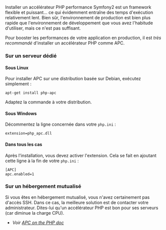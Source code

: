 Installer un accélérateur PHP
performance
Symfony2 est un framework flexible et puissant... ce qui évidemment entraîne des temps d'exécution relativement lent. Bien sûr, l'environnement de production est bien plus rapide que l'environnement de développement que vous avez l'habitude d'utiliser, mais ce n'est pas suffisant.

Pour booster les performances de votre application en production, il est _très recommandé_ d'installer un accélérateur PHP comme APC.

### Sur un serveur dédié

#### Sous Linux
Pour installer APC sur une distribution basée sur Debian, exécutez simplement :

    apt-get install php-apc

Adaptez la commande à votre distribution.

#### Sous Windows
Décommentez la ligne concernée dans votre `php.ini` :

    extension=php_apc.dll

#### Dans tous les cas
Après l'installation, vous devez activer l'extension. Cela se fait en ajoutant cette ligne à la fin de votre `php.ini` :

    [APC]
    apc.enabled=1

### Sur un hébergement mutualisé
Si vous êtes en hébergement mutualisé, vous n'avez certainement pas d'accès SSH. Dans ce cas, la meilleure solution est de contacter votre administrateur. Dites-lui qu'un accélérateur PHP est bon pour ses serveurs (car diminue la charge CPU).

* _Voir [APC on the PHP doc](http://php.net/manual/fr/book.apc.php)_
